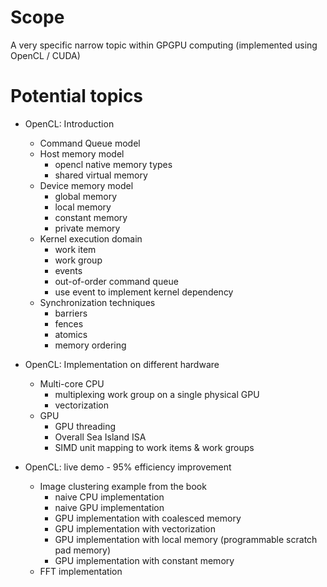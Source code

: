 # Scope
A very specific narrow topic within GPGPU computing (implemented using OpenCL / CUDA)

# Potential topics

* OpenCL: Introduction
    * Command Queue model
    * Host memory model
        * opencl native memory types 
        * shared virtual memory
    * Device memory model
        * global memory
        * local memory
        * constant memory
        * private memory
    * Kernel execution domain 
        * work item 
        * work group
        * events
        * out-of-order command queue
        * use event to implement kernel dependency
    * Synchronization techniques
        * barriers
        * fences
        * atomics
        * memory ordering

* OpenCL: Implementation on different hardware
    * Multi-core CPU
        * multiplexing work group on a single physical GPU
        * vectorization
    * GPU
        * GPU threading
        * Overall Sea Island ISA
        * SIMD unit mapping to work items & work groups


* OpenCL: live demo - 95% efficiency improvement
    * Image clustering example from the book
        * naive CPU implementation
        * naive GPU implementation
        * GPU implementation with coalesced memory
        * GPU implementation with vectorization
        * GPU implementation with local memory (programmable scratch pad memory)
        * GPU implementation with constant memory
    * FFT implementation
